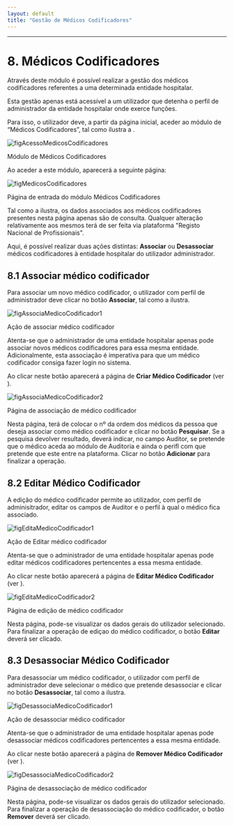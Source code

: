 ```yaml
---
layout: default
title: "Gestão de Médicos Codificadores"
---
```



---

# 8. Médicos Codificadores
<div id="gestaoMedicos"></div>

Através deste módulo é possível realizar a gestão dos médicos codificadores referentes a uma determinada entidade hospitalar.

Esta gestão apenas está acessível a um utilizador que detenha o perfil de administrador da entidade hospitalar onde exerce funções.

Para isso, o utilizador deve, a partir da página inicial, aceder ao módulo de “Médicos Codificadores”, tal como ilustra a [](#figAcessoMedicosCodificadores).

![figAcessoMedicosCodificadores](img/pages/8_1.jpg)

<p class="caption" id="figAcessoMedicosCodificadores">Módulo de Médicos Codificadores</p>

Ao aceder a este módulo, aparecerá a seguinte página:

![figMedicosCodificadores](img/pages/8_2.jpg)

<p class="caption" id="figMedicosCodificadores">Página de entrada do módulo Médicos Codificadores</p>

Tal como a [](#figMedicosCodificadores) ilustra, os dados associados aos médicos codificadores presentes nesta página apenas são de consulta.
Qualquer alteração relativamente aos mesmos terá de ser feita via plataforma "Registo Nacional de Profissionais".

Aqui, é possível realizar duas ações distintas: **Associar** ou **Desassociar** médicos codificadores à entidade hospitalar do utilizador administrador.


## 8.1 Associar médico codificador
<div id="criarMedico"></div>

Para associar um novo médico codificador, o utilizador com perfil de administrador deve clicar no botão **Associar**, tal como a [](#figAssociaMedicoCodificador1) ilustra.

![figAssociaMedicoCodificador1](img/pages/8_1_1.jpg)

<p class="caption" id="figAssociaMedicoCodificador1">Ação de associar médico codificador</p>

Atenta-se que o administrador de uma entidade hospitalar apenas pode associar novos médicos codificadores para essa mesma entidade. 
Adicionalmente, esta associação é imperativa para que um médico codificador consiga fazer login no sistema.

Ao clicar neste botão aparecerá a página de **Criar Médico Codificador** (ver [](#figAssociaMedicoCodificador2)).

![figAssociaMedicoCodificador2](img/pages/8_1_2.jpg)

<p class="caption" id="figAssociaMedicoCodificador2">Página de associação de médico codificador</p>

Nesta página, terá de colocar o nº da ordem dos médicos da pessoa que deseja associar como médico codificador e clicar no botão **Pesquisar**.
Se a pesquisa devolver resultado, deverá indicar, no campo Auditor, se pretende que o médico aceda ao módulo de Auditoria e ainda o perifl com que pretende que este entre na plataforma.
Clicar no botão **Adicionar** para finalizar a operação.

## 8.2 Editar Médico Codificador 
<div id="editarMedico"></div>

A edição do médico codificador permite ao utilizador, com perfil de adminisitrador, editar os campos de Auditor e o perfil à qual o médico fica associado.

![figEditaMedicoCodificador1](img/pages/8_2_1.jpg)

<p class="caption" id="figEditaMedicoCodificador1">Ação de Editar médico codificador</p>

Atenta-se que o administrador de uma entidade hospitalar apenas pode editar médicos codificadores pertencentes a essa mesma entidade. 

Ao clicar neste botão aparecerá a página de **Editar Médico Codificador** (ver [](#figEditaMedicoCodificador2)).

![figEditaMedicoCodificador2](img/pages/8_2_2.jpg)

<p class="caption" id="figEditaMedicoCodificador2">Página de edição de médico codificador</p>

Nesta página, pode-se visualizar os dados gerais do utilizador selecionado.
Para finalizar a operação de ediçao do médico codificador, o botão **Editar** deverá ser clicado.

## 8.3 Desassociar Médico Codificador
<div id="removerMedico"></div>

Para desassociar um médico codificador, o utilizador com perfil de administrador deve selecionar o médico que pretende desassociar e clicar no botão **Desassociar**, tal como a [](#figDesassociaMedicoCodificador1) ilustra.

![figDesassociaMedicoCodificador1](img/pages/8_3_1.jpg)

<p class="caption" id="figDesassociaMedicoCodificador1">Ação de desassociar médico codificador</p>

Atenta-se que o administrador de uma entidade hospitalar apenas pode desassociar médicos codificadores pertencentes a essa mesma entidade. 

Ao clicar neste botão aparecerá a página de **Remover Médico Codificador** (ver [](#figDesassociaMedicoCodificador2)).

![figDesassociaMedicoCodificador2](img/pages/8_3_2.JPG)

<p class="caption" id="figDesassociaMedicoCodificador2">Página de desassociação de médico codificador</p>

Nesta página, pode-se visualizar os dados gerais do utilizador selecionado.
Para finalizar a operação de desassociação do médico codificador, o botão **Remover** deverá ser clicado.